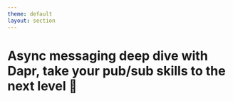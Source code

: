 ```yaml
---
theme: default
layout: section
---
```


# Async messaging deep dive with Dapr, take your pub/sub skills to the next level 🚀